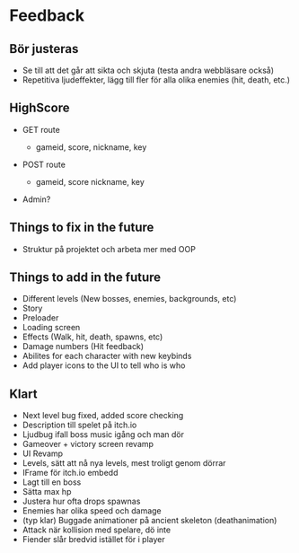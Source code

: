 # Feedback

## Bör justeras
* Se till att det går att sikta och skjuta (testa andra webbläsare också)
* Repetitiva ljudeffekter, lägg till fler för alla olika enemies (hit, death, etc.)


## HighScore
* GET route
    - gameid, score, nickname, key

* POST route
    - gameid, score nickname, key

* Admin?


## Things to fix in the future
* Struktur på projektet och arbeta mer med OOP


## Things to add in the future
* Different levels (New bosses, enemies, backgrounds, etc)
* Story
* Preloader
* Loading screen
* Effects (Walk, hit, death, spawns, etc)
* Damage numbers (Hit feedback)
* Abilites for each character with new keybinds
* Add player icons to the UI to tell who is who


## Klart
* Next level bug fixed, added score checking
* Description till spelet på itch.io
* Ljudbug ifall boss music igång och man dör
* Gameover + victory screen revamp
* UI Revamp
* Levels, sätt att nå nya levels, mest troligt genom dörrar
* IFrame för itch.io embedd
* Lagt till en boss
* Sätta max hp
* Justera hur ofta drops spawnas
* Enemies har olika speed och damage
* (typ klar) Buggade animationer på ancient skeleton (deathanimation)
* Attack när kollision med spelare, dö inte
* Fiender slår bredvid istället för i player